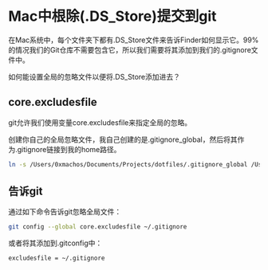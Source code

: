 # Mac中根除(.DS_Store)提交到git

在Mac系统中，每个文件夹下都有.DS_Store文件来告诉Finder如何显示它。99%的情况我们的Git仓库不需要包含它，所以我们需要将其添加到我们的.gitignore文件中。

如何能设置全局的忽略文件以便将.DS_Store添加进去？

## core.excludesfile

git允许我们使用变量core.excludesfile来指定全局的忽略。

创建你自己的全局忽略文件，我自己创建的是.gitignore_global，然后将其作为.gitignore链接到我的home路径。

```bash
ln -s /Users/0xmachos/Documents/Projects/dotfiles/.gitignore_global /Users/0xmachos/.gitignore
```

## 告诉git

通过如下命令告诉git忽略全局文件：

```bash
git config --global core.excludesfile ~/.gitignore
```

或者将其添加到.gitconfig中：

```bash
excludesfile = ~/.gitignore
```
